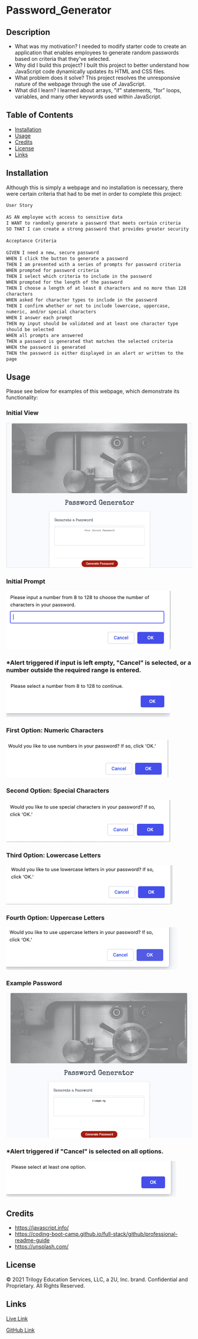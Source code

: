 # Password_Generator

## Description

- What was my motivation? I needed to modify starter code to create an application that enables employees to generate random passwords based on criteria that they've selected.
- Why did I build this project? I built this project to better understand how JavaScript code dynamically updates its HTML and CSS files.
- What problem does it solve? This project resolves the unresponsive nature of the webpage through the use of JavaScript.
- What did I learn? I learned about arrays, "if" statements, "for" loops, variables, and many other keywords used within JavaScript.

## Table of Contents

- [Installation](#installation)
- [Usage](#usage)
- [Credits](#credits)
- [License](#license)
- [Links](#links)

## Installation

Although this is simply a webpage and no installation is necessary, there were certain criteria that had to be met in order to complete this project:

    User Story

    AS AN employee with access to sensitive data
    I WANT to randomly generate a password that meets certain criteria
    SO THAT I can create a strong password that provides greater security

    Acceptance Criteria

    GIVEN I need a new, secure password
    WHEN I click the button to generate a password
    THEN I am presented with a series of prompts for password criteria
    WHEN prompted for password criteria
    THEN I select which criteria to include in the password
    WHEN prompted for the length of the password
    THEN I choose a length of at least 8 characters and no more than 128 characters
    WHEN asked for character types to include in the password
    THEN I confirm whether or not to include lowercase, uppercase, numeric, and/or special characters
    WHEN I answer each prompt
    THEN my input should be validated and at least one character type should be selected
    WHEN all prompts are answered
    THEN a password is generated that matches the selected criteria
    WHEN the password is generated
    THEN the password is either displayed in an alert or written to the page

## Usage

Please see below for examples of this webpage, which demonstrate its functionality:

### Initial View

![1](Assets/images/1.png)

### Initial Prompt

![2](Assets/images/2.png)

### \*Alert triggered if input is left empty, "Cancel" is selected, or a number outside the required range is entered.

![3](Assets/images/3.png)

### First Option: Numeric Characters

![4](Assets/images/4.png)

### Second Option: Special Characters

![5](Assets/images/5.png)

### Third Option: Lowercase Letters

![6](Assets/images/6.png)

### Fourth Option: Uppercase Letters

![7](Assets/images/7.png)

### Example Password

![8](Assets/images/8.png)

### \*Alert triggered if "Cancel" is selected on all options.

![9](Assets/images/9.png)

## Credits

- https://javascript.info/
- https://coding-boot-camp.github.io/full-stack/github/professional-readme-guide
- https://unsplash.com/

## License

© 2021 Trilogy Education Services, LLC, a 2U, Inc. brand. Confidential and Proprietary. All Rights Reserved.

## Links

[Live Link](https://carlincb.github.io/Password_Generator/)

[GitHub Link](https://github.com/carlincb/Password_Generator)
